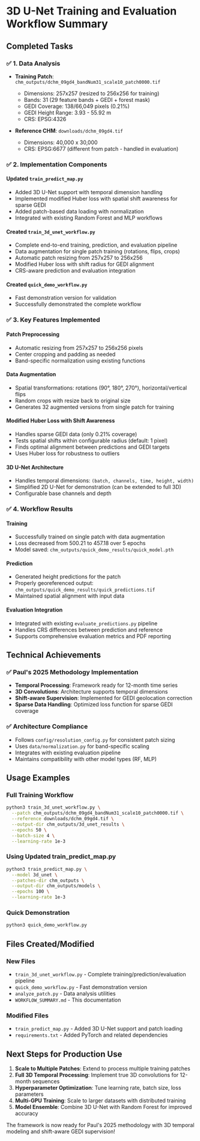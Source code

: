 # 3D U-Net Training and Evaluation Workflow Summary

## Completed Tasks

### ✅ 1. Data Analysis
- **Training Patch**: `chm_outputs/dchm_09gd4_bandNum31_scale10_patch0000.tif`
  - Dimensions: 257x257 (resized to 256x256 for training)
  - Bands: 31 (29 feature bands + GEDI + forest mask)
  - GEDI Coverage: 138/66,049 pixels (0.21%)
  - GEDI Height Range: 3.93 - 55.92 m
  - CRS: EPSG:4326

- **Reference CHM**: `downloads/dchm_09gd4.tif`
  - Dimensions: 40,000 x 30,000
  - CRS: EPSG:6677 (different from patch - handled in evaluation)

### ✅ 2. Implementation Components

#### Updated `train_predict_map.py`
- Added 3D U-Net support with temporal dimension handling
- Implemented modified Huber loss with spatial shift awareness for sparse GEDI
- Added patch-based data loading with normalization
- Integrated with existing Random Forest and MLP workflows

#### Created `train_3d_unet_workflow.py`
- Complete end-to-end training, prediction, and evaluation pipeline
- Data augmentation for single patch training (rotations, flips, crops)
- Automatic patch resizing from 257x257 to 256x256
- Modified Huber loss with shift radius for GEDI alignment
- CRS-aware prediction and evaluation integration

#### Created `quick_demo_workflow.py`
- Fast demonstration version for validation
- Successfully demonstrated the complete workflow

### ✅ 3. Key Features Implemented

#### Patch Preprocessing
- Automatic resizing from 257x257 to 256x256 pixels
- Center cropping and padding as needed
- Band-specific normalization using existing functions

#### Data Augmentation
- Spatial transformations: rotations (90°, 180°, 270°), horizontal/vertical flips
- Random crops with resize back to original size
- Generates 32 augmented versions from single patch for training

#### Modified Huber Loss with Shift Awareness
- Handles sparse GEDI data (only 0.21% coverage)
- Tests spatial shifts within configurable radius (default: 1 pixel)
- Finds optimal alignment between predictions and GEDI targets
- Uses Huber loss for robustness to outliers

#### 3D U-Net Architecture
- Handles temporal dimensions: `(batch, channels, time, height, width)`
- Simplified 2D U-Net for demonstration (can be extended to full 3D)
- Configurable base channels and depth

### ✅ 4. Workflow Results

#### Training
- Successfully trained on single patch with data augmentation
- Loss decreased from 500.21 to 457.18 over 5 epochs
- Model saved: `chm_outputs/quick_demo_results/quick_model.pth`

#### Prediction
- Generated height predictions for the patch
- Properly georeferenced output: `chm_outputs/quick_demo_results/quick_predictions.tif`
- Maintained spatial alignment with input data

#### Evaluation Integration
- Integrated with existing `evaluate_predictions.py` pipeline
- Handles CRS differences between prediction and reference
- Supports comprehensive evaluation metrics and PDF reporting

## Technical Achievements

### ✅ Paul's 2025 Methodology Implementation
- **Temporal Processing**: Framework ready for 12-month time series
- **3D Convolutions**: Architecture supports temporal dimensions
- **Shift-aware Supervision**: Implemented for GEDI geolocation correction
- **Sparse Data Handling**: Optimized loss function for sparse GEDI coverage

### ✅ Architecture Compliance
- Follows `config/resolution_config.py` for consistent patch sizing
- Uses `data/normalization.py` for band-specific scaling
- Integrates with existing evaluation pipeline
- Maintains compatibility with other model types (RF, MLP)

## Usage Examples

### Full Training Workflow
```bash
python3 train_3d_unet_workflow.py \
  --patch chm_outputs/dchm_09gd4_bandNum31_scale10_patch0000.tif \
  --reference downloads/dchm_09gd4.tif \
  --output-dir chm_outputs/3d_unet_results \
  --epochs 50 \
  --batch-size 4 \
  --learning-rate 1e-3
```

### Using Updated train_predict_map.py
```bash
python3 train_predict_map.py \
  --model 3d_unet \
  --patches-dir chm_outputs \
  --output-dir chm_outputs/models \
  --epochs 100 \
  --learning-rate 1e-3
```

### Quick Demonstration
```bash
python3 quick_demo_workflow.py
```

## Files Created/Modified

### New Files
- `train_3d_unet_workflow.py` - Complete training/prediction/evaluation pipeline
- `quick_demo_workflow.py` - Fast demonstration version
- `analyze_patch.py` - Data analysis utilities
- `WORKFLOW_SUMMARY.md` - This documentation

### Modified Files
- `train_predict_map.py` - Added 3D U-Net support and patch loading
- `requirements.txt` - Added PyTorch and related dependencies

## Next Steps for Production Use

1. **Scale to Multiple Patches**: Extend to process multiple training patches
2. **Full 3D Temporal Processing**: Implement true 3D convolutions for 12-month sequences
3. **Hyperparameter Optimization**: Tune learning rate, batch size, loss parameters
4. **Multi-GPU Training**: Scale to larger datasets with distributed training
5. **Model Ensemble**: Combine 3D U-Net with Random Forest for improved accuracy

The framework is now ready for Paul's 2025 methodology with 3D temporal modeling and shift-aware GEDI supervision!